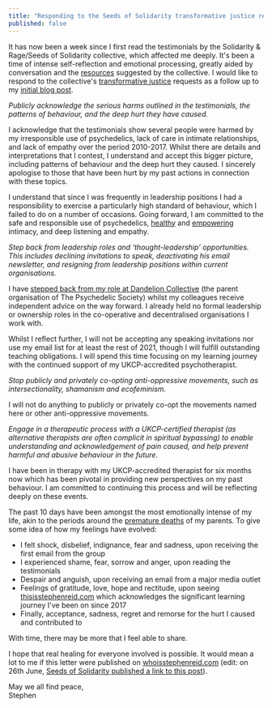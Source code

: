 ```yaml
---
title: "Responding to the Seeds of Solidarity transformative justice requests"
published: false
---
```


<style>
      .blog_post ul {
        list-style-type: none;
        margin-bottom: 1em;
      }
      .blog_post ul li:before {
        content: '\2014';
        position: absolute;
        margin-left: -20px;
      }
</style>

It has now been a week since I first read the testimonials by the Solidarity & Rage/Seeds of Solidarity collective, which affected me deeply. It's been a time of intense self-reflection and emotional processing, greatly aided by conversation and the [resources](https://www.whoisstephenreid.com/resources-and-recovery) suggested by the collective. I would like to respond to the collective's [transformative justice](https://www.youtube.com/playlist?list=PLMAEqstRcvntxTrqiH3xIGcNtx7yKXZ7W) requests as a follow up to my [initial blog post](/blog/2021/06/11/response-to-allegations-by-whoisstephenreid.html).

*Publicly acknowledge the serious harms outlined in the testimonials, the patterns of behaviour, and the deep hurt they have caused.*

I acknowledge that the testimonials show several people were harmed by my irresponsible use of psychedelics, lack of care in intimate relationships, and lack of empathy over the period 2010-2017. Whilst there are details and interpretations that I contest, I understand and accept this bigger picture, including patterns of behaviour and the deep hurt they caused. I sincerely apologise to those that have been hurt by my past actions in connection with these topics.

I understand that since I was frequently in leadership positions I had a responsibility to exercise a particularly high standard of behaviour, which I failed to do on a number of occasions. Going forward, I am committed to the safe and responsible use of psychedelics, [healthy](https://doubleblindmag.com/consent/) and [empowering](https://wheelofconsentbook.com/) intimacy, and deep listening and empathy.

*Step back from leadership roles and ‘thought-leadership’ opportunities. This includes declining invitations to speak, deactivating his email newsletter, and resigning from leadership positions within current organisations.*

I have [stepped back from my role at Dandelion Collective](https://psychedelicsociety.org.uk/news/statement-from-the-psychedelic-societydandelion-collective-on-allegations-made-against-stephen-reid) (the parent organisation of The Psychedelic Society) whilst my colleagues receive independent advice on the way forward. I already held no formal leadership or ownership roles in the co-operative and decentralised organisations I work with.

Whilst I reflect further, I will not be accepting any speaking invitations nor use my email list for at least the rest of 2021, though I will fulfill outstanding teaching obligations. I will spend this time focusing on my learning journey with the continued support of my UKCP-accredited psychotherapist.

*Stop publicly and privately co-opting anti-oppressive movements, such as intersectionality, shamanism and ecofeminism.*

I will not do anything to publicly or privately co-opt the movements named here or other anti-oppressive movements.

*Engage in a therapeutic process with a UKCP-certified therapist (as alternative therapists are often complicit in spiritual bypassing) to enable understanding and acknowledgement of pain caused, and help prevent harmful and abusive behaviour in the future.*

I have been in therapy with my UKCP-accredited therapist for six months now which has been pivotal in providing new perspectives on my past behaviour. I am committed to continuing this process and will be reflecting deeply on these events.

The past 10 days have been amongst the most emotionally intense of my life, akin to the periods around the [premature deaths](/blog/2020/03/20/karuna-journey.html) of my parents. To give some idea of how my feelings have evolved:

* I felt shock, disbelief, indignance, fear and sadness, upon receiving the first email from the group
* I experienced shame, fear, sorrow and anger, upon reading the testimonials
* Despair and anguish, upon receiving an email from a major media outlet
* Feelings of gratitude, love, hope and rectitude, upon seeing [thisisstephenreid.com](https://thisisstephenreid.com) which acknowledges the significant learning journey I've been on since 2017
* Finally, acceptance, sadness, regret and remorse for the hurt I caused and contributed to

With time, there may be more that I feel able to share.

I hope that real healing for everyone involved is possible. It would mean a lot to me if this letter were published on [whoisstephenreid.com](https://whoisstephenreid.com) (edit: on 26th June, [Seeds of Solidarity published a link to this post](https://www.whoisstephenreid.com/stephen-reids-reply)).

May we all find peace,<br />
Stephen
